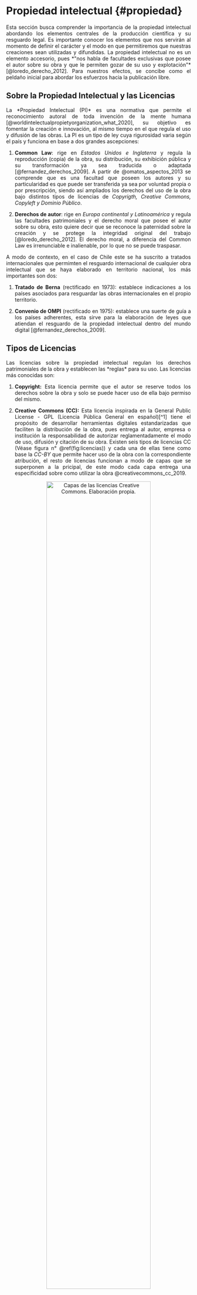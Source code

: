 # Propiedad intelectual {#propiedad}

<div style="text-align: justify"> Esta sección busca comprender la importancia de la propiedad intelectual abordando los elementos centrales de la producción científica y su resguardo legal. Es importante conocer los elementos que nos servirán al momento de definir el carácter y el modo en que permitiremos que nuestras creaciones sean utilizadas y difundidas. La propiedad intelectual no es un elemento accesorio, pues *"nos habla de facultades exclusivas que posee el autor sobre su obra y que le permiten gozar de su uso y explotación"* [@loredo_derecho_2012]. Para nuestros efectos, se concibe como el peldaño inicial para abordar los esfuerzos hacia la publicación libre.<div/>

## Sobre la Propiedad Intelectual y las Licencias 

<div style="text-align: justify"> La *Propiedad Intelectual (PI)* es una normativa que permite el reconocimiento autoral de toda invención de la mente humana [@worldintelectualpropietyorganization_what_2020], su objetivo es fomentar la creación e innovación, al mismo tiempo en el que regula el uso y difusión de las obras. La PI es un tipo de ley cuya rigurosidad varia según el país y funciona en base a dos grandes ascepciones:

1.  **Common Law**: rige en *Estados Unidos e Inglaterra* y regula la reproducción (copia) de la obra, su distribución, su exhibición pública y su transformación ya sea traducida o adaptada [@fernandez_derechos_2009]. A partir de @omatos_aspectos_2013 se comprende que es una facultad que poseen los autores y su particularidad es que puede ser transferida ya sea por voluntad propia o por prescripción, siendo así ampliados los derechos del uso de la obra bajo distintos tipos de licencias de *Copyrigth, Creative Commons, Copyleft y Dominio Público*.

2.  **Derechos de autor**: rige en *Europa continental y Latinoamérica* y regula las facultades patrimoniales y el derecho moral que posee el autor sobre su obra, esto quiere decir que se reconoce la paternidad sobre la creación y se protege la integridad original del trabajo [@loredo_derecho_2012]. El derecho moral, a diferencia del Common Law es irrenunciable e inalienable, por lo que no se puede traspasar.

A modo de contexto, en el caso de Chile este se ha suscrito a tratados internacionales que permimten el resguardo internacional de cualquier obra intelectual que se haya elaborado en territorio nacional, los más importantes son dos:

1.  **Tratado de Berna** (rectificado en 1973): establece indicaciones a los países asociados para resguardar las obras internacionales en el propio territorio. 

2.  **Convenio de OMPI** (rectificado en 1975): establece una suerte de guía a los países adherentes, esta sirve para la elaboración de leyes que atiendan el resguardo de la propiedad intelectual dentro del mundo digital [@fernandez_derechos_2009].<div/>

## Tipos de Licencias

<div style="text-align: justify"> Las licencias sobre la propiedad intelectual regulan los derechos patrimoniales de la obra y establecen las *reglas* para su uso. Las licencias más conocidas son:

1.  **Copyright:** Esta licencia permite que el autor se reserve todos los derechos sobre la obra y solo se puede hacer uso de ella bajo permiso del mismo.

2.  **Creative Commons (CC):** Esta licencia inspirada en la General Public License - GPL (Licencia Pública General en español)[^1] tiene el propósito de desarrollar herramientas digitales estandarizadas que faciliten la distribución de la obra, pues entrega al autor, empresa o institución la responsabilidad de autorizar reglamentadamente el modo de uso, difusión y citación de su obra. Existen seis tipos de licencias CC (Véase figura n° \@ref(fig:licencias)) y cada una de ellas tiene como base la *CC-BY* que permite hacer uso de la obra con la correspondiente atribución, el resto de licencias funcionan a modo de capas que se superponen a la pricipal, de este modo cada capa entrega una especificidad sobre como utilizar la obra @creativecommons_cc_2019.

<div class="figure" style="text-align: center">
<img src="docs/images/licencias.png" alt="Capas de las licencias Creative Commons. Elaboración propia." width="75%" />
<p class="caption">(\#fig:licencias)Capas de las licencias Creative Commons. Elaboración propia.</p>
</div>

3.  **Copyleft:** Este tipo de licencia proviene del movimiento [*Open Access*](https://open-access.net/en/information-on-open-access/history-of-the-open-access-movement){target="_blank"} y se orienta a abrir el uso, aplicación, distribución y creación de obras. Además de permitir el uso libre, indica la obligación de que todo proyecto que nazca a partir del original contenga los principios del acceso abierto.

4.  **Dominio Público:** Si bien no corresponde a una licencia como tal, es un estado en el que la obra no posee protección patrimonial pues ha prescrito el plazo de su protección.<div/>

## El conocimiento es poder pero ¿De quién?

<div style="text-align: justify"> Tanto organismos de investigación pública como universidades crean conocimiento científico por medio de la investigación y la docencia con el fin de aportar al bien público. Si bien, la apertura de las publicaciones puede ser lo ideal para tales objetivos, en ocasiones la confidencialidad de los resultados científicos permite a sus autores obtener beneficios económicos de su trabajo. Sin importar cuál sea el camino, la propiedad intelectual juega un papel importante al orientar la toma de decisiones en torno al desarrollo, difusión y utilización del conocimiento intelectual [@wipo_frequently_2020]. Por ello contar con una política intelectual de calidad es el primer paso para gestionar estratégicamente la difusión y transferencia de los resultados científicos.

A continuación, se presentan dos experiencias chilenas que se consideran como buenas prácticas en términos de políticas institucionales, pues promueven la apertura de publicaciones.

### **Política de Acceso Abierto de ANID** {-}

La [*Agencia Nacional de Investigación y Desarrollo (ANID)*](https://www.anid.cl/){target="_blank"} que nace en 2020 como una estructura que reemplaza a la *Comisión Nacional de Investigación Científica y Tecnológica (CONICYT)*, es hoy la institución que encabeza el *Ministerio de Ciencia, Tecnología, Conocimiento e Innovación*. Siguiendo el legado de su antecesora, su objetivo es apoyar con recursos al desarrollo de la ciencia y la innovación en Chile. Desde el 2021, bajo el principio de que todo conocimiento generado con fondos públicos debe resultar en beneficios para la sociedad, ANID ha implementado una *Política de Acceso Abierto* con el objetivo de asegurar la disponibilidad del conocimiento científico que resulte de investigaciones financiadas por la institución [@agencianacionaldeinvestigacionydesarrollo_consulta_2020]. Esta política busca ser un curso de acción *progresivo* implementado en dos fases: 

*  **Fase I**: En el plazo inicial de dos años se pretende incentivar la apertura de las publicaciones y sus datos. Esta primera fase servirá para la recopilación de antecedentes sobre el uso y gastos asociados a la investigación abierta. En esta primera etapa de la política toman gran relevancia los principios *FAIR*. FAIR es la abreviatura en lengua inglesa para referirse a Findability, Accessibility, Interoperability y Reusability (Encontrable, Accesible, Interoperable y Reutilizable). El diseño de estos principios tienen el objetivo de ser una guía medible para que los investigadores realicen una eficaz gestión de los datos, para que posteriormente puedan ser replicados [@wilkinson_fair_2016].

*  **Fase II**: Los resultados de la primera fase servirán para que en la segunda se implemente - de manera más rigurosa - la publicación libre mediante la *"Ruta Dorada"*, la cual corresponde a un formato de publicación que permite eliminar los periodos de embargo, dejando las publicaciones disponibles en acceso abierto de manera inmediata tras el pago del *Article Processing Charges - APC* a las editoriales. El APC es una tarifa que costea el procesamiento del artículo final para que se adapte al diseño de la revista y en ocasiones, son las propias instituciones públicas las que costean el APC, devolviendo así un monto no menor a las editoriales. En la sección de [Herramientas Para Públicar](https://lisa-coes.github.io/open-access/herramientas-para-publicar.html) profundizaremos en ello.

ANID  ha detectado de manera temprana el conflicto que acarrea la industria editorial, la cual lidera un mercado donde los conocimientos se tranzan como un bien, beneficiendo principalmente a las editoriales con un alto margen de ganancias y es por ello que en el documento mismo se especifica: 

> *"Esta política busca ser un curso de acción que esté en constante revisión y que permita, de manera progresiva, avanzar hacia un sistema transparente y abierto, donde el acceso, la re-utilización y la constante oferta de nueva información y datos científicos contribuyan de manera real y concreta al desarrollo social, cultural, científico y económico de Chile"* [@anid_propuesta_2020].

### **Repositorio Institucional, Universidad de Chile** {-}

La Universidad de Chile es la institución de educación superior pionera en desarrollar un repositorio institucional abierto. Este recoge documentos digitales e impresos con previa autorización, tales como tesis de pregrado y postgrado, pre y post-print, libros y capítulos, material didáctico y presentaciones, informes técnicos, recursos audiovisuales e imágenes. El [Repositorio Académico de la Universidad de Chile](http://repositorio.uchile.cl/){target="_blank"} conserva, difunde y proporciona acceso a material científico generado por docentes e investigadores de la institución y cuenta actualmente con más de 68.000 publicaciones.

Este repositorio académico hace uso de un protocolo de interoperabilidad que permite que se conecte con otros, ello con el propósito de incrementar la visibilidad de los documentos y bajo este objetivo, los autores deben proteger sus obras con licencias *Creative-Commons*, de este modo aseguran el reconocimiento e identificación de la propiedad intelectual y favorece la visibilidad del trabajo.

Ambos ejemplos de políticas institucionales proveen una exitosa colaboración entre el mundo científico y el público general, ya que orientan la toma de decisiones al finalizar el ejercicio investigativo y permiten la apertura del conocimiento. Según @alperin_indicadores_2014, en América Latina se ha desarrollado el ejercicio del Open Access mediante el financiamiento - casi exclusivo - de agencias estatales y agencias de cooperación internacional. Sus resultados se publican principalmente en revistas locales o repositorios regionales, un ejemplo de ello es Argentina, país donde el 80% de los artículos científicos se encuentran indexados en revistas locales [@alperin_indicadores_2014], ya que la nación se ha inclinado en promover políticas de autoarchivo como la *Ley Nacional de Repositorios* promulgada en 2013 y la creación del *Sistema Nacional de Repositorios Digitales* creado en 2011 [@monti_acceso_2020]. 

La evidencia de cuenta de que para el caso Latinoamericano, son los organismos universitarios y de investigación pública los responsables de desarrollar eficaces políticas de ciencia abierta con el objetivo de aportar a la libre circulación de los resultados científicos, pues dentro de sus beneficios como se ilustra en la figura n° \@ref(fig:beneficios) no solo se evidencia la mayor exposición de los trabajos científicos, también existe un aporte en terminos de desarrollo a nivel país, influencia de políticas, entre otros aspectos positivos.<div/>

<div class="figure" style="text-align: center">
<img src="docs/images/OpenAccess.png" alt=" Beneficios del Open Access. Traducción propia en base a Kingsley, D. &amp; Brown, S. (2021)." width="100%" />
<p class="caption">(\#fig:beneficios) Beneficios del Open Access. Traducción propia en base a Kingsley, D. & Brown, S. (2021).</p>
</div>
[^1]: La *General Public License* es una licencia elaborada por el sistema operativo [GNU](https://www.gnu.org/licenses/){target="_blank"} y su objetivo es permitir el uso de software y códigos de libre acceso. GNU es un sistema libre que busca ser compatible con Unix, otro sistema operativo que se caracteriza por ser portable, multitarea y multiusuario [@blanca_informatica_2019].
